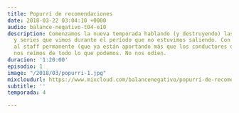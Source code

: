 ```yaml
---
title: Popurrí de recomendaciones
date: 2018-03-22 03:04:10 +0000
audio: balance-negativo-t04-e10
description: Comenzamos la nueva temporada hablando (y destruyendo) las películas
  y series que vimos durante el período que no estuvimos saliendo. Con nuevas incorporaciones
  al staff permanente (que ya están aportando más que los conductores de siempre)
  nos reímos de todo lo que podemos. No nos odien.
duracion: '1:20:00'
episodio: 1
image: "/2018/03/popurri-1.jpg"
mixcloudurl: https://www.mixcloud.com/balancenegativo/popurrí-de-recomendaciones/
subtitle: ''
temporada: 4

---
```

